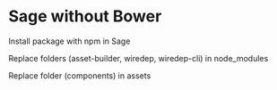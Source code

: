# Sage without Bower

<p>Install package with npm in Sage</p>

<p>Replace folders (asset-builder, wiredep, wiredep-cli) in node_modules</p>

<p>Replace folder (components) in assets</p>

<p></p>
